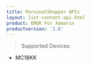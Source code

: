 ```yaml
---
title: PersonalShopper APIs
layout: list-content-api.html
product: EMDK For Xamarin
productversion: '2.6'
---
```

>Supported Devices:
* MC18KK
















